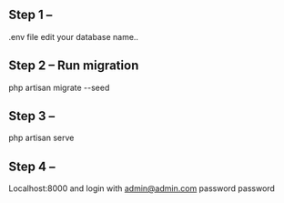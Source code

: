 
## Step 1 –
.env file edit your database name..

## Step 2 – Run migration
php artisan migrate --seed

## Step 3 –
php artisan serve

## Step 4 –
Localhost:8000 and login with admin@admin.com password password
